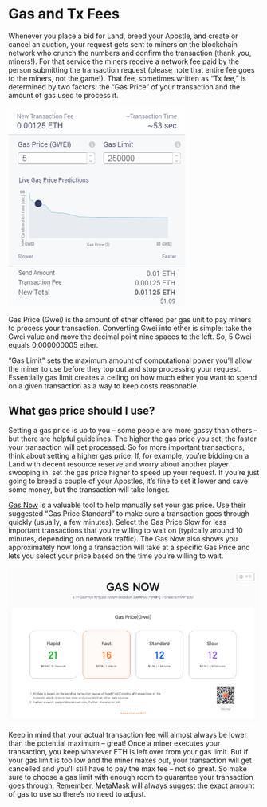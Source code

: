 # Gas and Tx Fees

Whenever you place a bid for Land, breed your Apostle, and create or cancel an auction, your request gets sent to miners on the blockchain network who crunch the numbers and confirm the transaction (thank you, miners!). For that service the miners receive a network fee paid by the person submitting the transaction request (please note that entire fee goes to the miners, not the game!). That fee, sometimes written as “Tx fee,” is determined by two factors: the “Gas Price” of your transaction and the amount of gas used to process it.

![Metamask Gas Price and Tx Fees](../../.gitbook/assets/metamask_gasprice.png)

Gas Price (Gwei) is the amount of ether offered per gas unit to pay miners to process your transaction. Converting Gwei into ether is simple: take the Gwei value and move the decimal point nine spaces to the left. So, 5 Gwei equals 0.000000005 ether.

“Gas Limit” sets the maximum amount of computational power you’ll allow the miner to use before they top out and stop processing your request. Essentially gas limit creates a ceiling on how much ether you want to spend on a given transaction as a way to keep costs reasonable. 

## **What gas price should I use?**

Setting a gas price is up to you – some people are more gassy than others – but there are helpful guidelines. The higher the gas price you set, the faster your transaction will get processed. So for more important transactions, think about setting a higher gas price. If, for example, you’re bidding on a Land with decent resource reserve and worry about another player swooping in, set the gas price higher to speed up your request. If you’re just going to breed a couple of your Apostles, it’s fine to set it lower and save some money, but the transaction will take longer.

[Gas Now](https://gasnow.org) is a valuable tool to help manually set your gas price. Use their suggested “Gas Price Standard” to make sure a transaction goes through quickly (usually, a few minutes). Select the Gas Price Slow for less important transactions that you’re willing to wait on (typically around 10 minutes, depending on network traffic). The Gas Now also shows you approximately how long a transaction will take at a specific Gas Price and lets you select your price based on the time you’re willing to wait.

![Gasnow Gadget](../../.gitbook/assets/gasnow.png)

Keep in mind that your actual transaction fee will almost always be lower than the potential maximum – great! Once a miner executes your transaction, you keep whatever ETH is left over from your gas limit. But if your gas limit is too low and the miner maxes out, your transaction will get cancelled and you’ll still have to pay the max fee – not so great. So make sure to choose a gas limit with enough room to guarantee your transaction goes through. Remember, MetaMask will always suggest the exact amount of gas to use so there’s no need to adjust.

